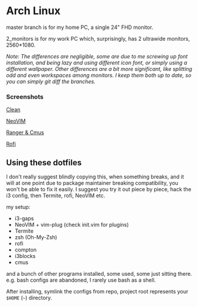 Arch Linux
==========

master branch is for my home PC, a single 24" FHD monitor.

2_monitors is for my work PC which, surprisingly, has 2 ultrawide monitors, 2560*1080.

_Note: The differences are negligible, some are due to me screwing up font installation, and being lazy and using different icon font, or simply using a different wallpaper. Other differences are a bit more significant, like splitting odd and even workspaces among monitors. I keep them both up to date, so you can simply git diff the branches._

### Screenshots
[Clean](screenshots/clean.png)

[NeoVIM](screenshots/vim_neofetch.png)

[Ranger & Cmus](screenshots/ranger_cmus_lyvi.png)

[Rofi](screenshots/rofi.png)


## Using these dotfiles

I don't really suggest blindly copying this, when something breaks, and it will at one point due to package maintainer breaking compatibility, you won't be able to fix it easily. I suggest you try it out piece by piece, hack the i3 config, then Termite, rofi, NeoVIM etc.

my setup:
* i3-gaps
* NeoVIM + vim-plug (check init.vim for plugins)
* Termite
* zsh (Oh-My-Zsh)
* rofi
* compton
* i3blocks
* cmus

and a bunch of other programs installed, some used, some just sitting there. e.g. bash configs are abandoned, I rarely use bash as a shell.

After installing, symlink the configs from repo, project root represents your `$HOME` (`~`) directory.

